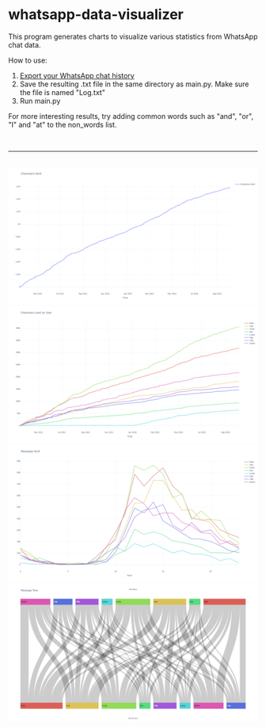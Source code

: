 # whatsapp-data-visualizer
This program generates charts to visualize various statistics from WhatsApp chat data.

How to use:

1. [Export your WhatsApp chat history](https://faq.whatsapp.com/1180414079177245/?cms_platform=android)
2. Save the resulting .txt file in the same directory as main.py. Make sure the file is named "Log.txt"
3. Run main.py

For more interesting results, try adding common words such as "and", "or", "I" and "at" to the non_words list.

<br>

---

<br>

<img src="https://github.com/Eeelis/whatsapp-data-visualizer/blob/main/Images/CharactersSent.png">

<br>

<img src="https://github.com/Eeelis/whatsapp-data-visualizer/blob/main/Images/CharactersSentByUser.png">

<br>

<img src="https://github.com/Eeelis/whatsapp-data-visualizer/blob/main/Images/MessagesSentByHour.png">

<br>

<img src="https://github.com/Eeelis/whatsapp-data-visualizer/blob/main/Images/ResponseFlow.png">
